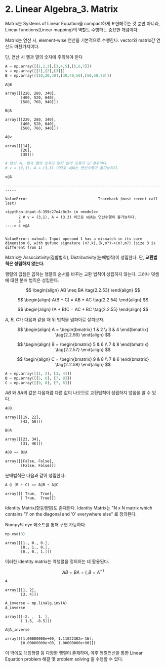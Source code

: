 # 2. Linear Algebra_3. Matrix

Matrix는 Systems of Linear Equation을 compact하게 표현해주는 것 뿐만 아니라, Linear functions(Linear mapping)의 역할도 수행하는 중요한 개념이다.

Matrix는 연산 시, element-wise 연산을 기본적으로 수행한다. vector와 matrix간 연산도 마찬가지이다.

단, 연산 시 행과 열의 숫자에 주의해야 한다


```python
A = np.array([[1,2,3],[3,4,5],[5,6,7]])
v = np.array([[1],[2],[3]])
B = np.array([[10,20,30],[30,40,50],[50,60,70]])
```


```python
A@B
```




    array([[220, 280, 340],
           [400, 520, 640],
           [580, 760, 940]])




```python
B@A
```




    array([[220, 280, 340],
           [400, 520, 640],
           [580, 760, 940]])




```python
A@v
```




    array([[14],
           [26],
           [38]])




```python
# 연산 시, 행과 열의 숫자가 맞지 않아 오류가 난 경우이다.
# v = (3,1), A = (3,3) 이므로 v@A는 연산수행이 불가능하다.

v@A
```


    ---------------------------------------------------------------------------

    ValueError                                Traceback (most recent call last)

    <ipython-input-8-359c27e4c8c3> in <module>
          2 # v = (3,1), A = (3,3) 이므로 v@A는 연산수행이 불가능하다.
          3 
    ----> 4 v@A
    

    ValueError: matmul: Input operand 1 has a mismatch in its core dimension 0, with gufunc signature (n?,k),(k,m?)->(n?,m?) (size 3 is different from 1)


Matrix는 Associativity(결합법칙), Distributivity(분배법칙)이 성립한다. 단, **교환법칙은 성립하지 않는다.**

행렬의 곱셈은 곱하는 행렬의 순서를 바꾸는 교환 법칙이 성립하지 않는다. 그러나 덧셈에 대한 분배 법칙은 성립한다. 

$$ 
\begin{align}
AB \neq BA  
\tag{2.2.53}
\end{align}
$$

$$ 
\begin{align}
A(B + C) = AB + AC  
\tag{2.2.54}
\end{align}
$$

$$ 
\begin{align}
(A + B)C = AC + BC  
\tag{2.2.55}
\end{align}
$$


$A$, $B$, $C$가 다음과 같을 때 위 법칙을 넘파이로 살펴보자.

$$
\begin{align}
A = \begin{bmatrix} 1 & 2 \\ 3 & 4 \end{bmatrix}
\tag{2.2.56}
\end{align}
$$

$$
\begin{align}
B = \begin{bmatrix} 5 & 6 \\ 7 & 8 \end{bmatrix}
\tag{2.2.57}
\end{align}
$$

$$
\begin{align}
C = \begin{bmatrix} 9 & 8 \\ 7 & 6 \end{bmatrix}
\tag{2.2.58}
\end{align}
$$


```python
A = np.array([[1, 2], [3, 4]])
B = np.array([[5, 6], [7, 8]])
C = np.array([[9, 8], [7, 6]])
```

$AB$ 와 $BA$의 값은 다음처럼 다른 값이 나오므로 교환법칙이 성립하지 않음을 알 수 있다.


```python
A@B
```




    array([[19, 22],
           [43, 50]])




```python
B@A
```




    array([[23, 34],
           [31, 46]])




```python
A@B == B@A
```




    array([[False, False],
           [False, False]])



분배법칙은 다음과 같이 성립한다.


```python
A @ (B + C) == A@B + A@C
```




    array([[ True,  True],
           [ True,  True]])



Identity Matrix(항등행렬)도 존재한다. Identity Matrix는 "N x N matrix which contains '1' on the diagonal and '0' everywhere else" 로 정의된다.

Numpy의 eye 메소드를 통해 구현 가능하다.


```python
np.eye(3)
```




    array([[1., 0., 0.],
           [0., 1., 0.],
           [0., 0., 1.]])



이러한 identity matrix는 역행렬을 정의하는 데 활용된다.

$$ AB = BA = I, B = A^{-1}$$


```python
A
```




    array([[1, 2],
           [3, 4]])




```python
A_inverse = np.linalg.inv(A)
A_inverse
```




    array([[-2. ,  1. ],
           [ 1.5, -0.5]])




```python
A@A_inverse
```




    array([[1.00000000e+00, 1.11022302e-16],
           [0.00000000e+00, 1.00000000e+00]])



이 밖에도 대칭행렬 등 다양한 행렬이 존재하며, 이후 행렬연산을 통한 Linear Equation problem 해결 및 problem solving 을 수행할 수 있다.
